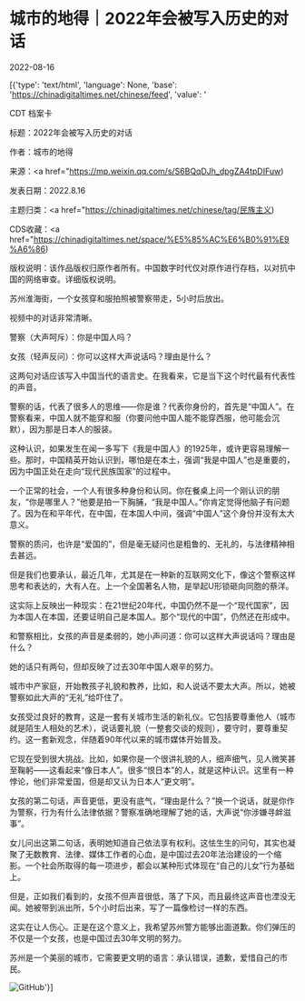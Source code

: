 # 城市的地得｜2022年会被写入历史的对话

2022-08-16

[{'type': 'text/html', 'language': None, 'base': 'https://chinadigitaltimes.net/chinese/feed', 'value': '

CDT 档案卡

标题：2022年会被写入历史的对话

作者：城市的地得

来源：<a href="https://mp.weixin.qq.com/s/S6BQqDJh_dpgZA4tpDIFuw)

发表日期：2022.8.16

主题归类：<a href="https://chinadigitaltimes.net/chinese/tag/民族主义)

CDS收藏：<a href="https://chinadigitaltimes.net/space/%E5%85%AC%E6%B0%91%E9%A6%86)

版权说明：该作品版权归原作者所有。中国数字时代仅对原作进行存档，以对抗中国的网络审查。详细版权说明。





苏州淮海街，一个女孩穿和服拍照被警察带走，5小时后放出。

视频中的对话非常清晰。

警察（大声呵斥）：你是中国人吗？

女孩（轻声反问）：你可以这样大声说话吗？理由是什么？

这两句对话应该写入中国当代的语言史。在我看来，它是当下这个时代最有代表性的声音。

警察的话，代表了很多人的思维——你是谁？代表你身份的，首先是“中国人”。在警察看来，中国人就不能穿和服（你要问他中国人能不能穿西服，他可能会沉默），因为那是日本人的服装。

这种认识，如果发生在闻一多写下《我是中国人》的1925年，或许更容易理解一些。那时，中国精英开始认识到，哪怕是在本土，强调“我是中国人”也是重要的，因为中国正处在走向“现代民族国家”的过程中。

一个正常的社会，一个人有很多种身份和认同。你在餐桌上问一个刚认识的朋友，“你是哪里人？”他要是拍一下胸脯，“我是中国人。”你肯定觉得他脑子有问题了。因为在和平年代，在中国，在本国人中间，强调“中国人”这个身份并没有太大意义。

警察的质问，也许是“爱国的”，但是毫无疑问也是粗鲁的、无礼的，与法律精神相去甚远。

但是我们也要承认，最近几年，尤其是在一种新的互联网文化下，像这个警察这样思考和表达的，大有人在。上一个全国著名人物，是举起U形锁砸向同胞的蔡洋。

这实际上反映出一种现实：在21世纪20年代，中国仍然不是一个“现代国家”，因为本国人在本国，还要证明自己是本国人。那个“现代的中国”，仍然还在形成中。

和警察相比，女孩的声音是柔弱的，她小声问道：你可以这样大声说话吗？理由是什么？

她的话只有两句，但却反映了过去30年中国人艰辛的努力。

城市中产家庭，开始教孩子礼貌和教养，比如，和人说话不要太大声。所以，她被警察如此大声的“无礼”给吓住了。

女孩受过良好的教育，这是一套有关城市生活的新礼仪。它包括要尊重他人（城市就是陌生人相处的艺术），说话要礼貌（一整套交谈的规则），要守时，要尊重契约。这一套新观念，伴随着90年代以来的城市媒体开始普及。

它现在受到很大挑战。比如，如果你是一个很讲礼貌的人，细声细气，见人微笑甚至鞠躬——这看起来“像日本人”。很多“恨日本”的人，就是这种认识。这里有一种悖论，他们非常爱国，但是却又认为日本人“更文明”。

女孩的第二句话，声音更低，更没有底气，“理由是什么？”换一个说话，就是你作为警察，行为有什么法律依据？警察准确地理解了她的话，大声说“你涉嫌寻衅滋事”。

女儿问出这第二句话，表明她知道自己依法享有权利。这怯生生的问句，其实也凝聚了无数教育、法律、媒体工作者的心血，是中国过去20年法治建设的一个缩影。一个社会所取得的每一项进步，都会以某种形式体现在“自己的儿女”行为基础上。

但是，正如我们看到的，女孩不但声音很低，落了下风，而且最终这声音也湮没无闻。她被带到派出所，5个小时后出来，写了一篇像检讨一样的东西。

这实在让人伤心。正是在这个意义上，我希望苏州警方能够出面道歉。你们弹压的不仅是一个女孩，也是中国过去30年文明的努力。

苏州是一个美丽的城市，它需要更文明的语言：承认错误，道歉，爱惜自己的市民。

![GitHub](https://chinadigitaltimes.net/chinese/files/2022/08/image-1660639036840.png)'}]